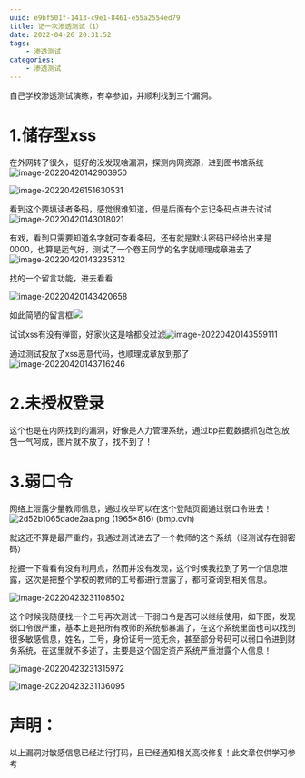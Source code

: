 ```yaml
---
uuid: e9bf501f-1413-c9e1-8461-e55a2554ed79
title: 记一次渗透测试（1）
date: 2022-04-26 20:31:52
tags: 
    - 渗透测试
categories: 
    - 渗透测试
---
```


自己学校渗透测试演练，有幸参加，并顺利找到三个漏洞。
<!--more-->

# 1.储存型xss

在外网转了很久，挺好的没发现啥漏洞，探测内网资源，进到图书馆系统![image-20220420142903950](https://img-blog.csdnimg.cn/img_convert/4f9f009b7ac5c25ec0c196149fe3a7b5.png)

![image-20220426151630531](https://img-blog.csdnimg.cn/img_convert/fd2f97a0e2f2bed48770f1dcfb5e10e6.png)

看到这个要填读者条码，感觉很难知道，但是后面有个忘记条码点进去试试![image-20220420143018021](https://img-blog.csdnimg.cn/img_convert/ffb75bf9b94d0ee08eb4bbd347840e76.png)

有戏，看到只需要知道名字就可查看条码，还有就是默认密码已经给出来是0000，也算是运气好，测试了一个卷王同学的名字就顺理成章进去了![image-20220420143235312](https://img-blog.csdnimg.cn/img_convert/8b734e367e4c27c67df473860ea27519.png)

找的一个留言功能，进去看看

![image-20220420143420658](https://img-blog.csdnimg.cn/img_convert/b1d453ba0c9611911fdc130562ffbb3a.png)

如此简陋的留言框![](https://img-blog.csdnimg.cn/img_convert/167b7c3bd585f7b97a1ae49d8f79d85c.png)

试试xss有没有弹窗，好家伙这是啥都没过滤![image-20220420143559111](https://img-blog.csdnimg.cn/img_convert/5e5cf6888b70289bf9874043779e7266.png)

通过测试投放了xss恶意代码，也顺理成章放到那了![image-20220420143716246](https://img-blog.csdnimg.cn/img_convert/3ac4919dea8bc1c19c6ccaaf9eb5a9a8.png)

# 2.未授权登录

这个也是在内网找到的漏洞，好像是人力管理系统，通过bp拦截数据抓包改包放包一气呵成，图片就不放了，找不到了！

# 3.弱口令

网络上泄露少量教师信息，通过枚举可以在这个登陆页面通过弱口令进去！![2d52b1065dade2aa.png (1965×816) (bmp.ovh)](https://img-blog.csdnimg.cn/img_convert/8895b0d8dfe98b6a45f457134e603c50.png)

就这还不算是最严重的，我通过测试进去了一个教师的这个系统（经测试存在弱密码）

挖掘一下看看有没有利用点，然而并没有发现，这个时候我找到了另一个信息泄露，这次是把整个学校的教师的工号都进行泄露了，都可查询到相关信息。

![image-20220423231108502](https://img-blog.csdnimg.cn/img_convert/7e66ac932bd01700e2ba53cb74c10b61.png)

这个时候我随便找一个工号再次测试一下弱口令是否可以继续使用，如下图，发现弱口令很严重，基本上是把所有教师的系统都暴漏了，在这个系统里面也可以找到很多敏感信息，姓名，工号，身份证号一览无余，甚至部分号码可以弱口令进到财务系统，在这里就不多述了，主要是这个固定资产系统严重泄露个人信息！

![image-20220423231315972](https://img-blog.csdnimg.cn/img_convert/8dcc3b6a1bbbfc6322fff88851f4094c.png)

![image-20220423231136095](https://img-blog.csdnimg.cn/img_convert/0f04db33dfe0bdfdd59be5d704103b40.png)

# 声明：

以上漏洞对敏感信息已经进行打码，且已经通知相关高校修复！此文章仅供学习参考
